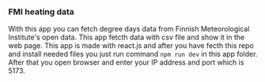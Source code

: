 ### FMI heating data

With this app you can fetch degree days data from Finnish Meteorological Institute's open data. This app fetcth data with csv file and show it in the web page. This app is made with react.js and after you have fecth this repo and install needed files you just run command `npm run dev` in this app folder. After that you open browser and enter your IP address and port which is 5173.
